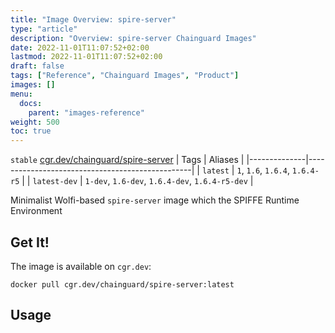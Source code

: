 ```yaml
---
title: "Image Overview: spire-server"
type: "article"
description: "Overview: spire-server Chainguard Images"
date: 2022-11-01T11:07:52+02:00
lastmod: 2022-11-01T11:07:52+02:00
draft: false
tags: ["Reference", "Chainguard Images", "Product"]
images: []
menu:
  docs:
    parent: "images-reference"
weight: 500
toc: true
---
```


`stable` [cgr.dev/chainguard/spire-server](https://github.com/chainguard-images/images/tree/main/images/spire-server)
| Tags         | Aliases                                         |
|--------------|-------------------------------------------------|
| `latest`     | `1`, `1.6`, `1.6.4`, `1.6.4-r5`                 |
| `latest-dev` | `1-dev`, `1.6-dev`, `1.6.4-dev`, `1.6.4-r5-dev` |



Minimalist Wolfi-based `spire-server` image which the SPIFFE Runtime Environment


## Get It!

The image is available on `cgr.dev`:

```
docker pull cgr.dev/chainguard/spire-server:latest
```

## Usage

